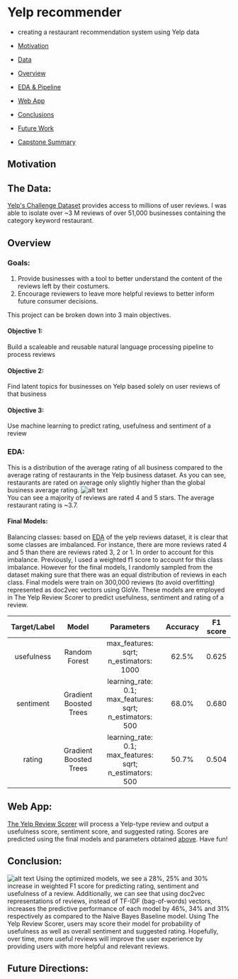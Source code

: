 # Yelp recommender
* creating a restaurant recommendation system using Yelp data

* [Motivation](https://github.com/mik3up/yelp_restaurant_recommender#motivation)
* [Data](https://github.com/mik3up/yelp_restaurant_recommender#the-data)
* [Overview](https://github.com/mik3up/yelp_restaurant_recommender#overview)
* [EDA & Pipeline](https://github.com/maxgrossenbacher/nlp_yelp_reviews#part-1)
* [Web App](https://github.com/mik3up/yelp_restaurant_recommender#web-app)
* [Conclusions](https://github.com/mik3up/yelp_restaurant_recommender#conclusion)
* [Future Work](https://github.com/mik3up/yelp_restaurant_recommender#future-directions)
* [Capstone Summary](https://github.com/mik3up/yelp_restaurant_recommender/blob/master/images/max_grossenbacher_poster_final.pdf)

## Motivation



## The Data:

[Yelp's Challenge Dataset](https://www.yelp.com/dataset/challenge) provides access to millions of user reviews. I was able to isolate over ~3 M reviews of over 51,000 businesses containing the category keyword restaurant.


## Overview
### Goals:
1) Provide businesses with a tool to better understand the content of the reviews left by their costumers.
2) Encourage reviewers to leave more helpful reviews to better inform future consumer decisions.  

This project can be broken down into 3 main objectives.
#### Objective 1:
Build a scaleable and reusable natural language processing pipeline to process reviews
#### Objective 2:
Find latent topics for businesses on Yelp based solely on user reviews of that business
#### Objective 3:
Use machine learning to predict rating, usefulness and sentiment of a review

### EDA:
This is a distribution of the average rating of all business compared to the average rating of restaurants in the Yelp business dataset. As you can see, restaurants are rated on average only slightly higher than the global business average rating.
![alt text](images/avg_rating.png)  
You can see a majority of reviews are rated 4 and 5 stars. The average restaurant rating is ~3.7.

#### Final Models:
Balancing classes: based on [EDA](https://github.com/maxgrossenbacher/nlp_yelp_reviews#eda) of the yelp reviews dataset, it is clear that some classes are imbalanced. For instance, there are more reviews rated 4 and 5 than there are reviews rated 3, 2 or 1. In order to account for this imbalance. Previously, I used a weighted f1 score to account for this class imbalance. However for the final models, I randomly sampled from the dataset making sure that there was an equal distribution of reviews in each class. Final models were train on 300,000 reviews (to avoid overfitting) represented as doc2vec vectors using GloVe. These models are employed in The Yelp Review Scorer to predict usefulness, sentiment and rating of a review.

| Target/Label | Model | Parameters | Accuracy | F1 score |  
|:------------:|:-----:|:----------:|:--------:|:--------:|
| usefulness | Random Forest | max_features: sqrt; n_estimators: 1000 | 62.5% | 0.625 |  
| sentiment | Gradient Boosted Trees | learning_rate: 0.1; max_features: sqrt; n_estimators: 500 | 68.0% | 0.680 |  
| rating | Gradient Boosted Trees | learning_rate: 0.1; max_features: sqrt; n_estimators: 500 | 50.7% | 0.504 |  

## Web App:
[The Yelp Review Scorer](https://github.com/maxgrossenbacher/nlp_yelp_reviews/tree/master/web_app) will process a Yelp-type review and output a usefulness score, sentiment score, and suggested rating. Scores are predicted using the final models and parameters obtained [above](https://github.com/maxgrossenbacher/nlp_yelp_reviews#final-models). Have fun!

## Conclusion:
![alt text](https://github.com/maxgrossenbacher/nlp_yelp_reviews/blob/master/images/f1_score_plt_cv.png)
Using the optimized models, we see a 28%, 25% and 30% increase in weighted F1 score for predicting rating, sentiment and usefulness of a review. Additionally, we can see that using doc2vec representations of reviews, instead of TF-IDF (bag-of-words) vectors, increases the predictive performance of each model by 46%, 34% and 31% respectively as compared to the Naive Bayes Baseline model.
Using The Yelp Review Scorer, users may score their model for probability of usefulness as well as overall sentiment and suggested rating. Hopefully, over time, more useful reviews will improve the user experience by providing users with more helpful and relevant reviews.

## Future Directions:
